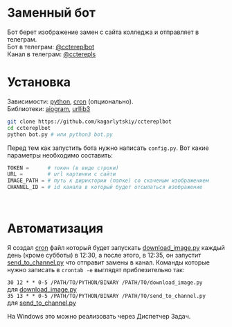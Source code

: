 # Заменный бот
Бот берет изображение замен с сайта колледжа и отправляет в телеграм. <br />
Бот в телеграм: [@cctereplbot](https://t.me/cctereplbot) <br />
Канал в телеграм: [@ccterepls](https://t.me/ccterepls)

# Установка
Зависимости: [python](https://command-not-found.com/python), [cron](https://command-not-found.com/crontab) (опционально). <br />
Библиотеки:  [aiogram](https://pypi.org/project/aiogram/), [urllib3](https://pypi.org/project/urllib3/)

```bash
git clone https://github.com/kagarlytskiy/cctereplbot
cd cctereplbot
python bot.py # или python3 bot.py
``` 
Перед тем как запустить бота нужно написать `config.py`. Вот какие параметры необходимо составить: <br />
```python
TOKEN =      # токен (в виде строки)
URL =        # url картинки с сайти
IMAGE_PATH = # путь к дириктории (папке) со скаченым изображением 
CHANNEL_ID = # id канала в который будет отсылаться изображение
```
<br />

# Автоматизация
Я создал [cron](https://crontab.guru/crontab.5.html) файл который будет запускать [download_image.py](https://github.com/kagarlytskiy/cctereplbot/blob/main/download_image.py) каждый день (кроме субботы) в 12:30, а после этого, в 12:35, он запустит [send_to_channel.py](https://github.com/kagarlytskiy/cctereplbot/blob/main/send_to_channel.py) что отправит замены в канал. Команды которые нужно записать в `crontab -e` выглядят приблезительно так: <br />

`30 12 * * 0-5 /PATH/TO/PYTHON/BINARY /PATH/TO/download_image.py` <br />
для [download_image.py](https://github.com/kagarlytskiy/cctereplbot/blob/main/download_image.py) <br />
`35 13 * * 0-5 /PATH/TO/PYTHON/BINARY /PATH/TO/send_to_channel.py` <br />
для [send_to_channel.py](https://github.com/kagarlytskiy/cctereplbot/blob/main/send_to_channel.py) <br />

На Windows это можно реализовать через Диспетчер Задач. <br />
